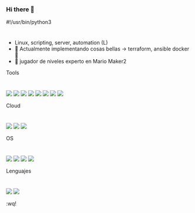 ### Hi there 👋

#!/usr/bin/python3
# 
<!--
**abravodeb/abravodeb** is a ✨ _special_ ✨ repository because its `README.md` (this file) appears on your GitHub profile.
-->

- Linux, scripting, server, automation (L)
- 🔭 Actualmente implementando cosas bellas -> terraform, ansible docker 🐳
- 👾 jugador de niveles experto en Mario Maker2

Tools
#
![](https://img.shields.io/badge/ansible-EE0000?style=for-the-badge&logo=Ansible&logoColor=white)
![](https://img.shields.io/badge/docker-2496ED?style=for-the-badge&logo=Docker&logoColor=white)
![](https://img.shields.io/badge/terraform-7B42BC?style=for-the-badge&logo=Terraform&logoColor=white)
![](https://img.shields.io/badge/vagrant-1868F2?style=for-the-badge&logo=Vagrant&logoColor=white)
![](https://img.shields.io/badge/grafana-F46800?style=for-the-badge&logo=Grafana&logoColor=white)
![](https://img.shields.io/badge/influxdb-22ADF6?style=for-the-badge&logo=InfluxDB&logoColor=white)
![](https://img.shields.io/badge/prometheus-E6522C?style=for-the-badge&logo=Prometheus&logoColor=white)
![](https://img.shields.io/badge/pandas-150458?style=for-the-badge&logo=Pandas&logoColor=white)

Cloud 
#
![](https://img.shields.io/badge/amazonaws-232F3E?style=for-the-badge&logo=AmazonAWS&logoColor=white)
![](https://img.shields.io/badge/googlecloud-4285F4?style=for-the-badge&logo=GoogleCloud&logoColor=white)
![](https://img.shields.io/badge/digitalocean-0080FF?style=for-the-badge&logo=DigitalOcean&logoColor=white)

OS
#
![](https://img.shields.io/badge/rockylinux-10B981?style=for-the-badge&logo=RockyLinux&logoColor=white)
![](https://img.shields.io/badge/redhat-EE0000?style=for-the-badge&logo=Redhat&logoColor=white)
![](https://img.shields.io/badge/ubuntu-E95420?style=for-the-badge&logo=Ubuntu&logoColor=white)
![](https://img.shields.io/badge/centos-262577?style=for-the-badge&logo=Centos&logoColor=white)

Lenguajes 
#
![](https://img.shields.io/badge/python-3776AB?style=for-the-badge&logo=Python&logoColor=white)
![](https://img.shields.io/badge/gnubash-4EAA25?style=for-the-badge&logo=GNUBash&logoColor=white)


:wq!


